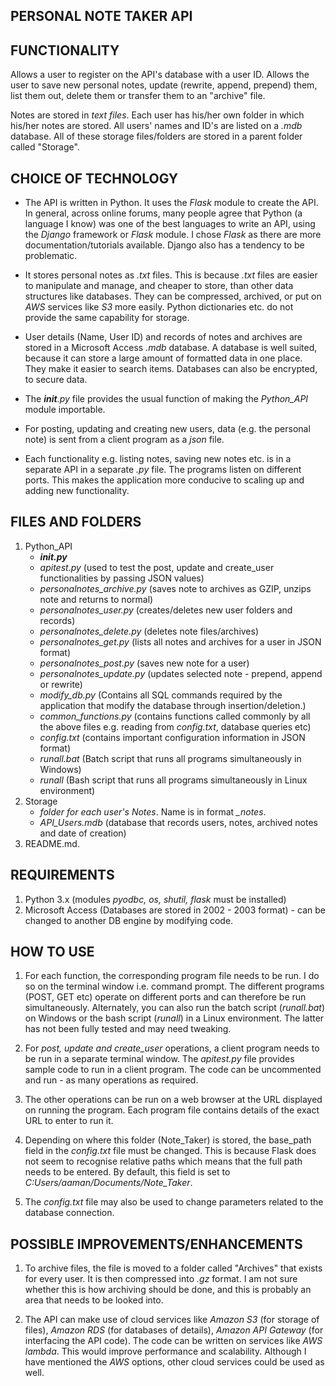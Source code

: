 PERSONAL NOTE TAKER API
----
**FUNCTIONALITY**
-

 Allows a user to register on the API's database with a user ID. Allows the user to save new personal notes, update (rewrite, append, prepend) them, list them out, delete them or transfer them to an "archive" file.

 Notes are stored in *text files*. Each user has his/her own folder in which his/her notes are stored.  All users' names and ID's are listed on a *.mdb* database. All of these storage files/folders are stored in a parent folder called "Storage".

**CHOICE OF TECHNOLOGY**
-
 - The API is written in Python. It uses the *Flask* module to create the API. In general, across online forums, many people agree that Python (a language I know) was one of the best languages to write an API, using the *Django* framework or *Flask* module. I chose *Flask* as there are more documentation/tutorials available. Django also has a tendency to be problematic.

 - It stores personal notes as *.txt* files. This is because *.txt* files are easier to manipulate and manage, and cheaper to store, than other data structures like databases. They can be compressed, archived, or put on *AWS* services like *S3* more easily. Python dictionaries etc. do not provide the same capability for storage.

 - User details (Name, User ID) and records of notes and archives are stored in a Microsoft Access *.mdb* database. A database is well suited, because it can store a large amount of formatted data in one place. They make it easier to search items. Databases can also be encrypted, to secure data.

 - The *__init__.py* file provides the usual function of making the *Python_API* module importable.

 - For posting, updating and creating new users, data (e.g. the personal note) is sent from a client program as a *json* file.

 - Each functionality e.g. listing notes, saving new notes etc. is in a separate API in a separate *.py* file. The programs listen on different ports. This makes the application more conducive to scaling up and adding new functionality.

 **FILES AND FOLDERS**
 -
 1. Python_API
    - *__init.py__*
    - *apitest.py* (used to test the post, update and create_user functionalities by passing JSON values)
    - *personalnotes_archive.py* (saves note to archives as GZIP, unzips note and returns to normal)
    - *personalnotes_user.py* (creates/deletes new user folders and records)
    - *personalnotes_delete.py* (deletes note files/archives)
    - *personalnotes_get.py* (lists all notes and archives for a user in JSON format)
    - *personalnotes_post.py* (saves new note for a user)
    - *personalnotes_update.py* (updates selected note - prepend, append or rewrite)
    - *modify_db.py* (Contains all SQL commands required by the application that modify the database through insertion/deletion.)
    - *common_functions.py* (contains functions called commonly by all the above files e.g. reading from *config.txt*, database queries etc)
    - *config.txt* (contains important configuration information in JSON format)
    - *runall.bat* (Batch script that runs all programs simultaneously in Windows)
    - *runall* (Bash script that runs all programs simultaneously in Linux environment)
 2. Storage
    - *folder for each user's Notes*. Name is in format *<UserID>_notes*.
    - *API_Users.mdb* (database that records users, notes, archived notes and date of creation)
 3. README.md.

 **REQUIREMENTS**
 -

 1. Python 3.x (modules *pyodbc, os, shutil, flask* must be installed)
 2. Microsoft Access (Databases are stored in 2002 - 2003 format) - can be changed to another DB engine by modifying code.

 **HOW TO USE**
 -

 1. For each function, the corresponding program file needs to be run. I do so on the terminal window i.e. command prompt. The different programs (POST, GET etc) operate on different ports and can therefore be run simultaneously. Alternately, you can also run the batch script (*runall.bat*) on Windows or the bash script (*runall*) in a Linux environment. The latter has not been fully tested and may need tweaking.

 2. For *post, update and create_user* operations, a client program needs to be run in a separate terminal window. The *apitest.py* file provides sample code to run in a client program. The code can be uncommented and run - as many operations as required.

 3. The other operations can be run on a web browser at the URL displayed on running the program. Each program file contains details of the exact URL to enter to run it.

 4. Depending on where this folder (Note_Taker) is stored, the base_path field in the *config.txt* file must be changed. This is because Flask does not seem to recognise relative paths which means that the full path needs to be entered. By default, this field is set to *C:Users/aaman/Documents/Note_Taker*.

 5. The *config.txt* file may also be used to change parameters related to the database connection.

 **POSSIBLE IMPROVEMENTS/ENHANCEMENTS**
 -
  1. To archive files, the file is moved to a folder called "Archives" that exists for every user. It is then compressed into *.gz* format. I am not sure whether this is how archiving should be done, and this is probably an area that needs to be looked into.

   2. The API can make use of cloud services like *Amazon S3* (for storage of files), *Amazon RDS* (for databases of details), *Amazon API Gateway* (for interfacing the API code). The code can be written on services like *AWS lambda*. This would improve performance and scalability. Although I have mentioned the *AWS* options, other cloud services could be used as well.
